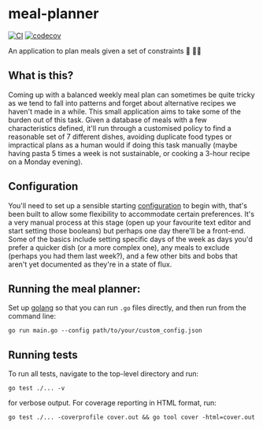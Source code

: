 # meal-planner

[![CI](https://github.com/roberto-aldera/meal-planner/actions/workflows/go.yml/badge.svg)](https://github.com/roberto-aldera/meal-planner/actions/workflows/go.yml)
[![codecov](https://codecov.io/gh/roberto-aldera/meal-planner/branch/main/graph/badge.svg?token=XR7M01RJHE)](https://codecov.io/gh/roberto-aldera/meal-planner)

An application to plan meals given a set of constraints :pencil: :cook:

## What is this?
Coming up with a balanced weekly meal plan can sometimes be quite tricky as we tend to fall into patterns and forget about alternative recipes we haven't made in a while.
This small application aims to take some of the burden out of this task.
Given a database of meals with a few characteristics defined, it'll run through a customised policy to find a reasonable set of 7 different dishes, avoiding duplicate food types or impractical plans as a human would if doing this task manually (maybe having pasta 5 times a week is not sustainable, or cooking a 3-hour recipe on a Monday evening).

## Configuration
You'll need to set up a sensible starting [configuration](https://github.com/roberto-aldera/meal-planner/blob/main/default_config.json) to begin with, that's been built to allow some flexibility to accommodate certain preferences.
It's a very manual process at this stage (open up your favourite text editor and start setting those booleans) but perhaps one day there'll be a front-end.
Some of the basics include setting specific days of the week as days you'd prefer a quicker dish (or a more complex one), any meals to exclude (perhaps you had them last week?), and a few other bits and bobs that aren't yet documented as they're in a state of flux.

## Running the meal planner:
Set up [golang](https://go.dev/) so that you can run `.go` files directly, and then run from the command line:
```
go run main.go --config path/to/your/custom_config.json
```

## Running tests
To run all tests, navigate to the top-level directory and run:
```
go test ./... -v
```
for verbose output.
For coverage reporting in HTML format, run:
```
go test ./... -coverprofile cover.out && go tool cover -html=cover.out
```
